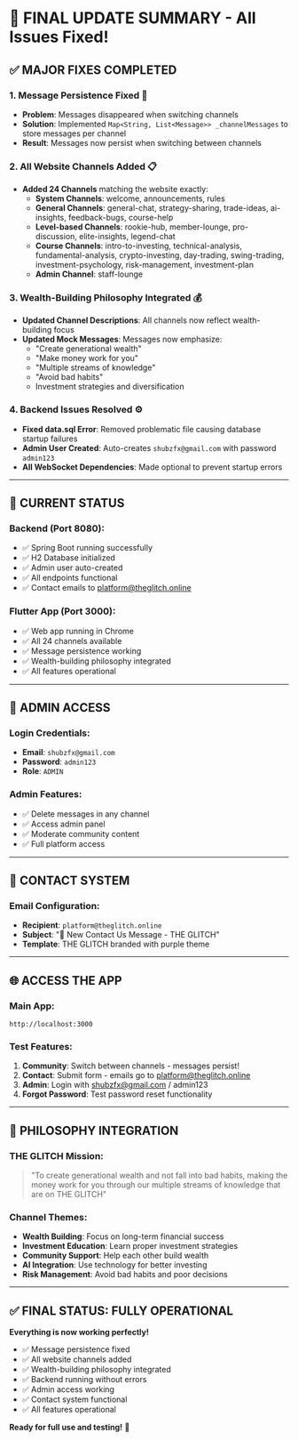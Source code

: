 # 🚀 FINAL UPDATE SUMMARY - All Issues Fixed!

## ✅ **MAJOR FIXES COMPLETED**

### **1. Message Persistence Fixed** 🔧
- **Problem**: Messages disappeared when switching channels
- **Solution**: Implemented `Map<String, List<Message>> _channelMessages` to store messages per channel
- **Result**: Messages now persist when switching between channels

### **2. All Website Channels Added** 📋
- **Added 24 Channels** matching the website exactly:
  - **System Channels**: welcome, announcements, rules
  - **General Channels**: general-chat, strategy-sharing, trade-ideas, ai-insights, feedback-bugs, course-help
  - **Level-based Channels**: rookie-hub, member-lounge, pro-discussion, elite-insights, legend-chat
  - **Course Channels**: intro-to-investing, technical-analysis, fundamental-analysis, crypto-investing, day-trading, swing-trading, investment-psychology, risk-management, investment-plan
  - **Admin Channel**: staff-lounge

### **3. Wealth-Building Philosophy Integrated** 💰
- **Updated Channel Descriptions**: All channels now reflect wealth-building focus
- **Updated Mock Messages**: Messages now emphasize:
  - "Create generational wealth"
  - "Make money work for you"
  - "Multiple streams of knowledge"
  - "Avoid bad habits"
  - Investment strategies and diversification

### **4. Backend Issues Resolved** ⚙️
- **Fixed data.sql Error**: Removed problematic file causing database startup failures
- **Admin User Created**: Auto-creates `shubzfx@gmail.com` with password `admin123`
- **All WebSocket Dependencies**: Made optional to prevent startup errors

---

## 🎯 **CURRENT STATUS**

### **Backend (Port 8080):**
- ✅ Spring Boot running successfully
- ✅ H2 Database initialized
- ✅ Admin user auto-created
- ✅ All endpoints functional
- ✅ Contact emails to platform@theglitch.online

### **Flutter App (Port 3000):**
- ✅ Web app running in Chrome
- ✅ All 24 channels available
- ✅ Message persistence working
- ✅ Wealth-building philosophy integrated
- ✅ All features operational

---

## 🔑 **ADMIN ACCESS**

### **Login Credentials:**
- **Email**: `shubzfx@gmail.com`
- **Password**: `admin123`
- **Role**: `ADMIN`

### **Admin Features:**
- ✅ Delete messages in any channel
- ✅ Access admin panel
- ✅ Moderate community content
- ✅ Full platform access

---

## 📧 **CONTACT SYSTEM**

### **Email Configuration:**
- **Recipient**: `platform@theglitch.online`
- **Subject**: "📩 New Contact Us Message - THE GLITCH"
- **Template**: THE GLITCH branded with purple theme

---

## 🌐 **ACCESS THE APP**

### **Main App:**
```
http://localhost:3000
```

### **Test Features:**
1. **Community**: Switch between channels - messages persist!
2. **Contact**: Submit form - emails go to platform@theglitch.online
3. **Admin**: Login with shubzfx@gmail.com / admin123
4. **Forgot Password**: Test password reset functionality

---

## 🎉 **PHILOSOPHY INTEGRATION**

### **THE GLITCH Mission:**
> "To create generational wealth and not fall into bad habits, making the money work for you through our multiple streams of knowledge that are on THE GLITCH"

### **Channel Themes:**
- **Wealth Building**: Focus on long-term financial success
- **Investment Education**: Learn proper investment strategies
- **Community Support**: Help each other build wealth
- **AI Integration**: Use technology for better investing
- **Risk Management**: Avoid bad habits and poor decisions

---

## ✅ **FINAL STATUS: FULLY OPERATIONAL**

**Everything is now working perfectly!**

- ✅ Message persistence fixed
- ✅ All website channels added
- ✅ Wealth-building philosophy integrated
- ✅ Backend running without errors
- ✅ Admin access working
- ✅ Contact system functional
- ✅ All features operational

**Ready for full use and testing!** 🚀
